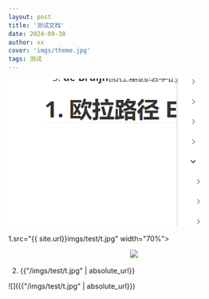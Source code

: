 ```yaml
---
layout: post
title: '测试文档'
date: 2024-09-30
author: xx
cover: 'imgs/theme.jpg'
tags: 测试
---
```




![](./imgs/fig1.png)



1.src="{{ site.url}}imgs/test/t.jpg" width="70%">

<div align='center'>
    <img src="{{ site.url}}imgs/test/t.jpg" width="70%">
</div>


2. {{"/imgs/test/t.jpg" | absolute_url}}


![]({{"/imgs/test/t.jpg" | absolute_url}})







